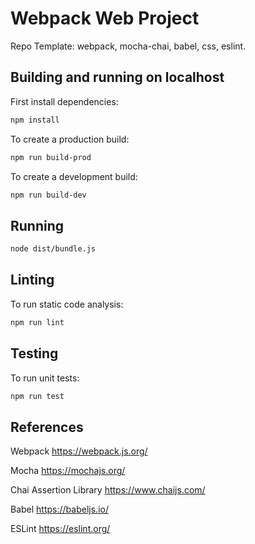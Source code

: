 # Webpack Web Project

Repo Template: webpack, mocha-chai, babel, css, eslint.

## Building and running on localhost

First install dependencies:

```sh
npm install
```

To create a production build:

```sh
npm run build-prod
```

To create a development build:

```sh
npm run build-dev
```

## Running

```sh
node dist/bundle.js
```

## Linting

To run static code analysis:

```sh
npm run lint
```

## Testing

To run unit tests:

```sh
npm run test
```

## References

Webpack
https://webpack.js.org/

Mocha
https://mochajs.org/

Chai Assertion Library
https://www.chaijs.com/

Babel
https://babeljs.io/

ESLint
https://eslint.org/
